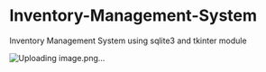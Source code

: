 # Inventory-Management-System
Inventory Management System using sqlite3 and tkinter module

![Uploading image.png…]()
